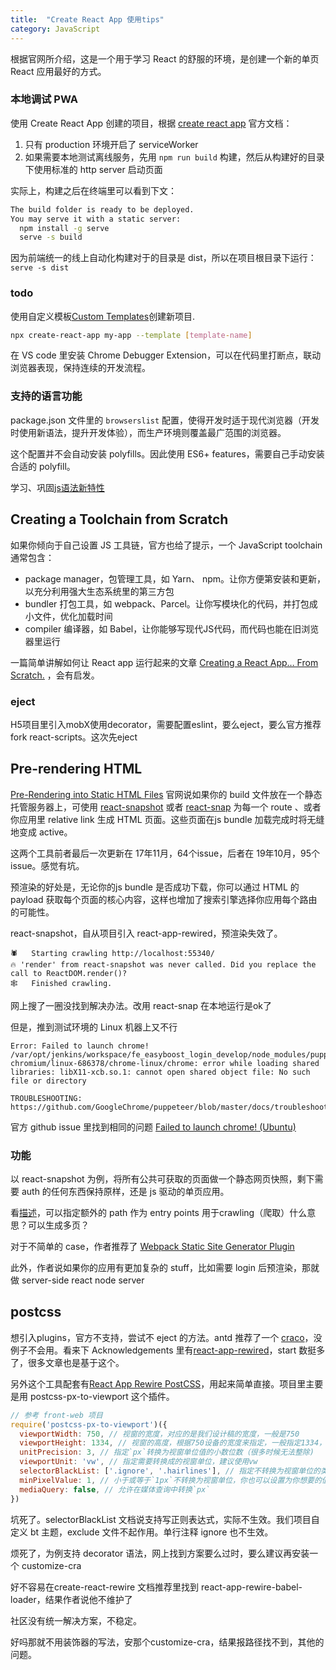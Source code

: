 ```yaml
---
title:  "Create React App 使用tips"
category: JavaScript
---
```

根据官网所介绍，这是一个用于学习 React 的舒服的环境，是创建一个新的单页 React 应用最好的方式。

### 本地调试 PWA

使用 Create React App 创建的项目，根据 [create react app](https://create-react-app.dev/docs/making-a-progressive-web-app/) 官方文档：

1. 只有 production 环境开启了 serviceWorker
2. 如果需要本地测试离线服务，先用 `npm run build` 构建，然后从构建好的目录下使用标准的 http server 启动页面

实际上，构建之后在终端里可以看到下文：

```bash
The build folder is ready to be deployed.
You may serve it with a static server:
  npm install -g serve
  serve -s build
```
因为前端统一的线上自动化构建对于的目录是 dist，所以在项目根目录下运行： `serve -s dist`


### todo

使用自定义模板[Custom Templates](https://create-react-app.dev/docs/custom-templates/)创建新项目.

```bash
npx create-react-app my-app --template [template-name]
```

在 VS code 里安装 Chrome Debugger Extension，可以在代码里打断点，联动浏览器表现，保持连续的开发流程。

### 支持的语言功能

package.json 文件里的 `browserslist` 配置，使得开发时适于现代浏览器（开发时使用新语法，提升开发体验），而生产环境则覆盖最广范围的浏览器。

这个配置并不会自动安装 polyfills。因此使用 ES6+ features，需要自己手动安装合适的 polyfill。

学习、巩固[js语法新特性](https://create-react-app.dev/docs/supported-browsers-features#supported-language-features)

## Creating a Toolchain from Scratch

如果你倾向于自己设置 JS 工具链，官方也给了提示，一个 JavaScript toolchain 通常包含：

+ package manager，包管理工具，如 Yarn、 npm。让你方便第安装和更新，以充分利用强大生态系统里的第三方包
+ bundler 打包工具，如 webpack、Parcel。让你写模块化的代码，并打包成小文件，优化加载时间
+ compiler 编译器，如 Babel，让你能够写现代JS代码，而代码也能在旧浏览器里运行

一篇简单讲解如何让 React app 运行起来的文章 [Creating a React App… From Scratch.](https://blog.usejournal.com/creating-a-react-app-from-scratch-f3c693b84658) ，会有启发。

### eject

H5项目里引入mobX使用decorator，需要配置eslint，要么eject，要么官方推荐fork react-scripts。这次先eject

## Pre-rendering HTML

[Pre-Rendering into Static HTML Files](https://create-react-app.dev/docs/pre-rendering-into-static-html-files) 官网说如果你的 build 文件放在一个静态托管服务器上，可使用 [react-snapshot](https://github.com/geelen/react-snapshot) 或者 [react-snap](https://github.com/stereobooster/react-snap) 为每一个 route 、或者你应用里 relative link 生成 HTML 页面。这些页面在js bundle 加载完成时将无缝地变成 active。

这两个工具前者最后一次更新在 17年11月，64个issue，后者在 19年10月，95个issue。感觉有坑。

预渲染的好处是，无论你的js bundle 是否成功下载，你可以通过 HTML 的payload 获取每个页面的核心内容，这样也增加了搜索引擎选择你应用每个路由的可能性。

react-snapshot，自从项目引入 react-app-rewired，预渲染失效了。

```shell
🕷   Starting crawling http://localhost:55340/
🔥 'render' from react-snapshot was never called. Did you replace the call to ReactDOM.render()?
🕸   Finished crawling.
```

网上搜了一圈没找到解决办法。改用 react-snap 在本地运行是ok了

但是，推到测试环境的 Linux 机器上又不行

```shell
Error: Failed to launch chrome!
/var/opt/jenkins/workspace/fe_easyboost_login_develop/node_modules/puppeteer/.local-chromium/linux-686378/chrome-linux/chrome: error while loading shared libraries: libX11-xcb.so.1: cannot open shared object file: No such file or directory

TROUBLESHOOTING: https://github.com/GoogleChrome/puppeteer/blob/master/docs/troubleshooting.md
```

官方 github issue 里找到相同的问题 [Failed to launch chrome! (Ubuntu)](https://github.com/stereobooster/react-snap/issues/256)

### 功能

以 react-snapshot 为例，将所有公共可获取的页面做一个静态网页快照，剩下需要 auth 的任何东西保持原样，还是 js 驱动的单页应用。

看[描述](https://github.com/geelen/react-snapshot#options)，可以指定额外的 path 作为 entry points 用于crawling（爬取）什么意思？可以生成多页？

对于不简单的 case，作者推荐了 [Webpack Static Site Generator Plugin](https://github.com/markdalgleish/static-site-generator-webpack-plugin) 

此外，作者说如果你的应用有更加复杂的 stuff，比如需要 login 后预渲染，那就做 server-side react node server

## postcss

想引入plugins，官方不支持，尝试不 eject 的方法。antd 推荐了一个 [craco](https://github.com/gsoft-inc/craco/blob/master/packages/craco/README.md#installation)，没例子不会用。看来下 Acknowledgements 里有[react-app-rewired](https://github.com/timarney/react-app-rewired)，start 数挺多了，很多文章也是基于这个。

另外这个工具配套有[React App Rewire PostCSS](https://github.com/csstools/react-app-rewire-postcss)，用起来简单直接。项目里主要是用 postcss-px-to-viewport 这个插件。

```js
// 参考 front-web 项目
require('postcss-px-to-viewport')({
  viewportWidth: 750, // 视窗的宽度，对应的是我们设计稿的宽度，一般是750
  viewportHeight: 1334, // 视窗的高度，根据750设备的宽度来指定，一般指定1334，也可以不配置
  unitPrecision: 3, // 指定`px`转换为视窗单位值的小数位数（很多时候无法整除)
  viewportUnit: 'vw', // 指定需要转换成的视窗单位，建议使用vw
  selectorBlackList: ['.ignore', '.hairlines'], // 指定不转换为视窗单位的类，可以自定义，可以无限添加,建议定义一至两个通用的类名
  minPixelValue: 1, // 小于或等于`1px`不转换为视窗单位，你也可以设置为你想要的值
  mediaQuery: false, // 允许在媒体查询中转换`px`
})
```

坑死了。selectorBlackList 文档说支持写正则表达式，实际不生效。我们项目自定义 bt 主题，exclude 文件不起作用。单行注释 ignore 也不生效。

烦死了，为例支持 decorator 语法，网上找到方案要么过时，要么建议再安装一个 customize-cra

好不容易在create-react-rewire 文档推荐里找到 react-app-rewire-babel-loader，结果作者说他不维护了

社区没有统一解决方案，不稳定。

好吗那就不用装饰器的写法，安那个customize-cra，结果报路径找不到，其他的问题。